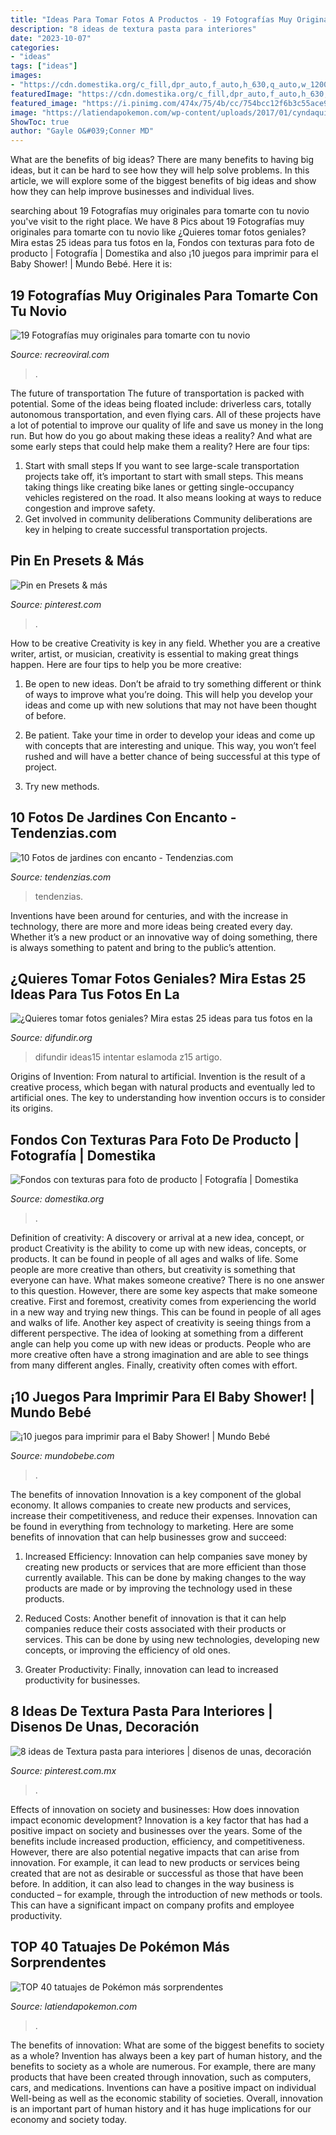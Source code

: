 ```yaml
---
title: "Ideas Para Tomar Fotos A Productos - 19 Fotografías Muy Originales Para Tomarte Con Tu Novio"
description: "8 ideas de textura pasta para interiores"
date: "2023-10-07"
categories:
- "ideas"
tags: ["ideas"]
images:
- "https://cdn.domestika.org/c_fill,dpr_auto,f_auto,h_630,q_auto,w_1200/v1579519190/content-items/003/631/073/Fondo-original.jpg?1579519190"
featuredImage: "https://cdn.domestika.org/c_fill,dpr_auto,f_auto,h_630,q_auto,w_1200/v1579519190/content-items/003/631/073/Fondo-original.jpg?1579519190"
featured_image: "https://i.pinimg.com/474x/75/4b/cc/754bcc12f6b3c55ace935a546ff1d86b.jpg"
image: "https://latiendapokemon.com/wp-content/uploads/2017/01/cyndaquil_pokemon_tatuaje.jpg"
ShowToc: true
author: "Gayle O&#039;Conner MD"
---
```



What are the benefits of big ideas?
There are many benefits to having big ideas, but it can be hard to see how they will help solve problems. In this article, we will explore some of the biggest benefits of big ideas and show how they can help improve businesses and individual lives.

	

		
searching about 19 Fotografías muy originales para tomarte con tu novio you've visit to the right place. We have 8 Pics about 19 Fotografías muy originales para tomarte con tu novio like ¿Quieres tomar fotos geniales? Mira estas 25 ideas para tus fotos en la, Fondos con texturas para foto de producto | Fotografía | Domestika and also ¡10 juegos para imprimir para el Baby Shower! | Mundo Bebé. Here it is:
		
    
## 19 Fotografías Muy Originales Para Tomarte Con Tu Novio

<img loading=lazy src="https://www.recreoviral.com/wp-content/uploads/2019/06/Poses-para-parejas-10.jpg" onerror="this.onerror=null;this.src='https://tse2.mm.bing.net/th?id=OIP.1RuX_nlSmQPbqOyTztEs0wHaLH&amp;pid=15.1';" alt="19 Fotografías muy originales para tomarte con tu novio">

_Source: recreoviral.com_

>. 

	

The future of transportation
The future of transportation is packed with potential. Some of the ideas being floated include: driverless cars, totally autonomous transportation, and even flying cars. All of these projects have a lot of potential to improve our quality of life and save us money in the long run. But how do you go about making these ideas a reality? And what are some early steps that could help make them a reality? Here are four tips: 
1. Start with small steps 
If you want to see large-scale transportation projects take off, it’s important to start with small steps. This means taking things like creating bike lanes or getting single-occupancy vehicles registered on the road. It also means looking at ways to reduce congestion and improve safety. 
2. Get involved in community deliberations 
Community deliberations are key in helping to create successful transportation projects.

    
## Pin En Presets &amp; Más

<img loading=lazy src="https://i.pinimg.com/736x/4e/3f/78/4e3f78493d2ad39f5cfa80ff283bc926.jpg" onerror="this.onerror=null;this.src='https://tse3.mm.bing.net/th?id=OIP.m9OSp-nZgdJVfsaNGKsXAgHaNK&amp;pid=15.1';" alt="Pin en Presets &amp; más">

_Source: pinterest.com_

>. 

	

How to be creative
Creativity is key in any field. Whether you are a creative writer, artist, or musician, creativity is essential to making great things happen. Here are four tips to help you be more creative:
1. Be open to new ideas. Don’t be afraid to try something different or think of ways to improve what you’re doing. This will help you develop your ideas and come up with new solutions that may not have been thought of before.

2. Be patient. Take your time in order to develop your ideas and come up with concepts that are interesting and unique. This way, you won’t feel rushed and will have a better chance of being successful at this type of project.

3. Try new methods.

    
## 10 Fotos De Jardines Con Encanto - Tendenzias.com

<img loading=lazy src="http://tendenzias.com/wp-content/uploads/2015/02/jardin-con-camino.jpg" onerror="this.onerror=null;this.src='https://tse1.mm.bing.net/th?id=OIP.Q7Gkwihw-MQ78ufYEKpwAAHaJ3&amp;pid=15.1';" alt="10 Fotos de jardines con encanto - Tendenzias.com">

_Source: tendenzias.com_

>tendenzias. 

	

Inventions have been around for centuries, and with the increase in technology, there are more and more ideas being created every day. Whether it’s a new product or an innovative way of doing something, there is always something to patent and bring to the public’s attention.

    
## ¿Quieres Tomar Fotos Geniales? Mira Estas 25 Ideas Para Tus Fotos En La

<img loading=lazy src="https://difundir.org/wp-content/uploads/2015/04/z15.jpg" onerror="this.onerror=null;this.src='https://tse4.mm.bing.net/th?id=OIP.n3hAoqkDpdP_Wfl102m2ZQHaLI&amp;pid=15.1';" alt="¿Quieres tomar fotos geniales? Mira estas 25 ideas para tus fotos en la">

_Source: difundir.org_

>difundir ideas15 intentar eslamoda z15 artigo. 

	

Origins of Invention: From natural to artificial.
Invention is the result of a creative process, which began with natural products and eventually led to artificial ones. The key to understanding how invention occurs is to consider its origins.

    
## Fondos Con Texturas Para Foto De Producto | Fotografía | Domestika

<img loading=lazy src="https://cdn.domestika.org/c_fill,dpr_auto,f_auto,h_630,q_auto,w_1200/v1579519190/content-items/003/631/073/Fondo-original.jpg?1579519190" onerror="this.onerror=null;this.src='https://tse2.mm.bing.net/th?id=OIP._2tLg1CDcSxtu2ttkaVqGAHaD4&amp;pid=15.1';" alt="Fondos con texturas para foto de producto | Fotografía | Domestika">

_Source: domestika.org_

>. 

	

Definition of creativity: A discovery or arrival at a new idea, concept, or product
Creativity is the ability to come up with new ideas, concepts, or products. It can be found in people of all ages and walks of life. Some people are more creative than others, but creativity is something that everyone can have. What makes someone creative? There is no one answer to this question. However, there are some key aspects that make someone creative. First and foremost, creativity comes from experiencing the world in a new way and trying new things. This can be found in people of all ages and walks of life. Another key aspect of creativity is seeing things from a different perspective. The idea of looking at something from a different angle can help you come up with new ideas or products. People who are more creative often have a strong imagination and are able to see things from many different angles. Finally, creativity often comes with effort.

    
## ¡10 Juegos Para Imprimir Para El Baby Shower! | Mundo Bebé

<img loading=lazy src="https://www.mundobebe.com/wp-content/uploads/imgnoticias/201708/13789.jpg" onerror="this.onerror=null;this.src='https://tse3.mm.bing.net/th?id=OIP.zRq6LcEHAn9_KBceUEzb4AHaLc&amp;pid=15.1';" alt="¡10 juegos para imprimir para el Baby Shower! | Mundo Bebé">

_Source: mundobebe.com_

>. 

	

The benefits of innovation
Innovation is a key component of the global economy. It allows companies to create new products and services, increase their competitiveness, and reduce their expenses. Innovation can be found in everything from technology to marketing. Here are some benefits of innovation that can help businesses grow and succeed:
1. Increased Efficiency: Innovation can help companies save money by creating new products or services that are more efficient than those currently available. This can be done by making changes to the way products are made or by improving the technology used in these products.

2. Reduced Costs: Another benefit of innovation is that it can help companies reduce their costs associated with their products or services. This can be done by using new technologies, developing new concepts, or improving the efficiency of old ones.

3. Greater Productivity: Finally, innovation can lead to increased productivity for businesses.

    
## 8 Ideas De Textura Pasta Para Interiores | Disenos De Unas, Decoración

<img loading=lazy src="https://i.pinimg.com/474x/75/4b/cc/754bcc12f6b3c55ace935a546ff1d86b.jpg" onerror="this.onerror=null;this.src='https://tse2.mm.bing.net/th?id=OIP.2E2clOgeCaVKa1JuTL6EZwAAAA&amp;pid=15.1';" alt="8 ideas de Textura pasta para interiores | disenos de unas, decoración">

_Source: pinterest.com.mx_

>. 

	

Effects of innovation on society and businesses: How does innovation impact economic development?
Innovation is a key factor that has had a positive impact on society and businesses over the years. Some of the benefits include increased production, efficiency, and competitiveness. However, there are also potential negative impacts that can arise from innovation. For example, it can lead to new products or services being created that are not as desirable or successful as those that have been before. In addition, it can also lead to changes in the way business is conducted – for example, through the introduction of new methods or tools. This can have a significant impact on company profits and employee productivity.

    
## TOP 40 Tatuajes De Pokémon Más Sorprendentes

<img loading=lazy src="https://latiendapokemon.com/wp-content/uploads/2017/01/cyndaquil_pokemon_tatuaje.jpg" onerror="this.onerror=null;this.src='https://tse3.mm.bing.net/th?id=OIP.InYU5asV2XAATj2wZbMhUQHaNK&amp;pid=15.1';" alt="TOP 40 tatuajes de Pokémon más sorprendentes">

_Source: latiendapokemon.com_

>. 

	

The benefits of innovation: What are some of the biggest benefits to society as a whole?
Invention has always been a key part of human history, and the benefits to society as a whole are numerous. For example, there are many products that have been created through innovation, such as computers, cars, and medications. Inventions can have a positive impact on individual Well-being as well as the economic stability of societies. Overall, innovation is an important part of human history and it has huge implications for our economy and society today.


